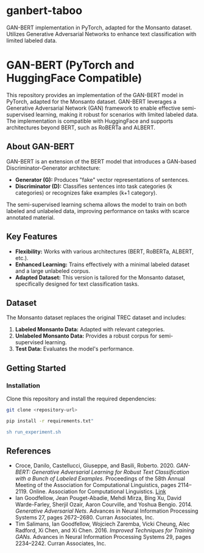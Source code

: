 # ganbert-taboo
GAN-BERT implementation in PyTorch, adapted for the Monsanto dataset. Utilizes Generative Adversarial Networks to enhance text classification with limited labeled data. 

# GAN-BERT (PyTorch and HuggingFace Compatible)

This repository provides an implementation of the GAN-BERT model in PyTorch, adapted for the Monsanto dataset. GAN-BERT leverages a Generative Adversarial Network (GAN) framework to enable effective semi-supervised learning, making it robust for scenarios with limited labeled data. The implementation is compatible with HuggingFace and supports architectures beyond BERT, such as RoBERTa and ALBERT.

## About GAN-BERT

GAN-BERT is an extension of the BERT model that introduces a GAN-based Discriminator-Generator architecture:

- **Generator (G):** Produces "fake" vector representations of sentences.
- **Discriminator (D):** Classifies sentences into task categories (k categories) or recognizes fake examples (k+1 category).

The semi-supervised learning schema allows the model to train on both labeled and unlabeled data, improving performance on tasks with scarce annotated material. 

## Key Features

- **Flexibility:** Works with various architectures (BERT, RoBERTa, ALBERT, etc.).
- **Enhanced Learning:** Trains effectively with a minimal labeled dataset and a large unlabeled corpus.
- **Adapted Dataset:** This version is tailored for the Monsanto dataset, specifically designed for text classification tasks.

## Dataset

The Monsanto dataset replaces the original TREC dataset and includes:

1. **Labeled Monsanto Data:** Adapted with relevant categories.
2. **Unlabeled Monsanto Data:** Provides a robust corpus for semi-supervised learning.
3. **Test Data:** Evaluates the model's performance.

## Getting Started

### Installation

Clone this repository and install the required dependencies:

```bash
git clone <repository-url>

pip install -r requirements.txt"

sh run_experiment.sh
```

## References

- Croce, Danilo, Castellucci, Giuseppe, and Basili, Roberto. 2020. *GAN-BERT: Generative Adversarial Learning for Robust Text Classification with a Bunch of Labeled Examples*. Proceedings of the 58th Annual Meeting of the Association for Computational Linguistics, pages 2114–2119. Online. Association for Computational Linguistics. [Link](https://www.aclweb.org/anthology/2020.acl-main.191)
- Ian Goodfellow, Jean Pouget-Abadie, Mehdi Mirza, Bing Xu, David Warde-Farley, Sherjil Ozair, Aaron Courville, and Yoshua Bengio. 2014. *Generative Adversarial Nets*. Advances in Neural Information Processing Systems 27, pages 2672–2680. Curran Associates, Inc.
- Tim Salimans, Ian Goodfellow, Wojciech Zaremba, Vicki Cheung, Alec Radford, Xi Chen, and Xi Chen. 2016. *Improved Techniques for Training GANs*. Advances in Neural Information Processing Systems 29, pages 2234–2242. Curran Associates, Inc.
  
